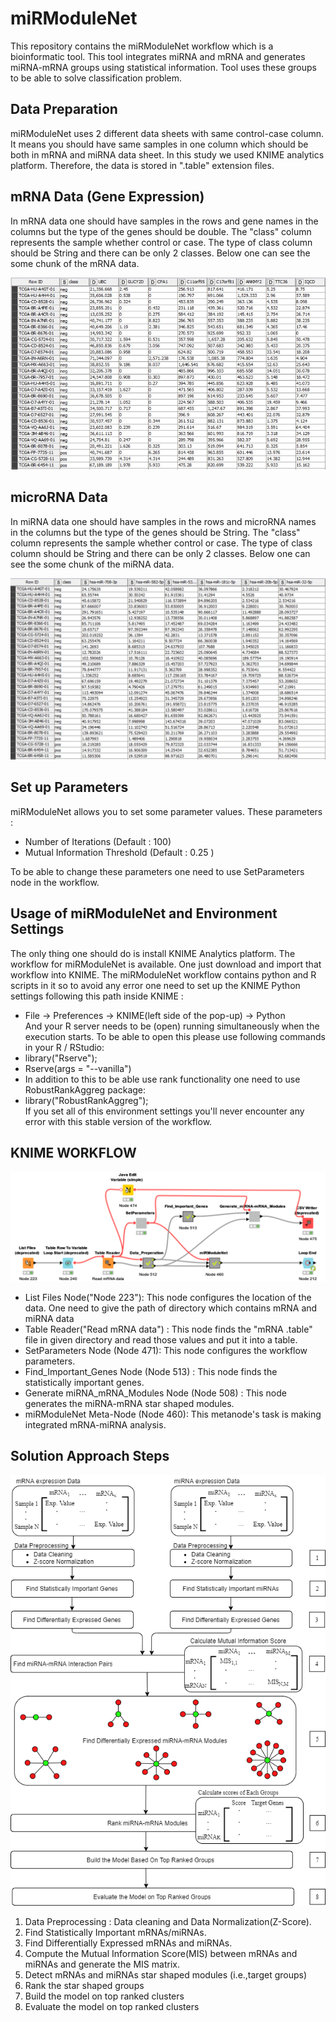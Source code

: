 # miRModuleNet
This repository contains the miRModuleNet workflow which is a bioinformatic tool. This tool integrates miRNA and mRNA and generates miRNA-mRNA groups using statistical information. Tool uses these groups to be able to solve classification problem.

## Data Preparation
miRModuleNet uses 2 different data sheets with same control-case column. It means you should have same samples in one column which should be both in mRNA and miRNA data sheet. In this study we used KNIME analytics platform. Therefore, the data is stored in ".table" extension files.

## mRNA Data (Gene Expression)
In mRNA data one should have samples in the rows and gene names in the columns but the type of the genes should be double. The "class" column represents the sample whether control or case. The type of class column should be String and there can be only 2 classes. Below one can see the some chunk of the mRNA data.
 
![alt text](https://github.com/gokhangoy/miRcorrNet/blob/master/Figures/README%20Figures/mRNA_Data.JPG)
 
## microRNA Data
In miRNA data one should have samples in the rows and microRNA names in the columns but the type of the genes should be String. The "class" column represents the sample whether control or case. The type of class column should be String and there can be only 2 classes. Below one can see the some chunk of the miRNA data.

 ![alt text](https://github.com/gokhangoy/miRcorrNet/blob/master/Figures/README%20Figures/miRNA_Data.JPG)

## Set up Parameters

miRModuleNet allows you to set some parameter values. These parameters : 
- Number of Iterations       (Default :  100)
- Mutual Information Threshold  (Default : 0.25 )

To be able to change these parameters one need to use SetParameters node in the workflow.

## Usage of miRModuleNet and Environment Settings

The only thing one should do is install KNIME Analytics platform. The workflow for miRModuleNet is available. One just download and import that workflow into KNIME. The miRModuleNet workflow contains python and R scripts in it so to avoid any error one need to set up the KNIME Python settings following this path inside KNIME : 
- File -> Preferences -> KNIME(left side of the pop-up) -> Python <br />
And your R server needs to be (open) running simultaneously when the execution starts. To be able to open this please use following commands in your R / RStudio:
- library("Rserve");
- Rserve(args = "--vanilla")
- In addition to this to be able use rank functionality one need to use RobustRankAggreg package:
- library("RobustRankAggreg"); <br />
If you set all of this environment settings you'll never encounter any error with this stable version of the workflow.

## KNIME WORKFLOW
 ![alt text](Figures/Figure_KNIME_Implementation_Of_miRModuleNet/miRModuleNet_Implementation.png)
 
 - List Files Node("Node 223"): This node configures the location of the data. One need to give the path of directory which contains mRNA and miRNA data
 - Table Reader("Read mRNA data") : This node finds the "mRNA .table" file in given directory and read those values and put it into a table.
 - SetParameters Node (Node 471): This node configures the workflow parameters.
 - Find_Important_Genes Node (Node 513) : This node finds the statistically important genes.
 - Generate miRNA_mRNA_Modules Node (Node 508) : This node generates the miRNA-mRNA star shaped modules.
 - miRModuleNet Meta-Node (Node 460): This metanode's task is making integrated mRNA-miRNA analysis.

## Solution Approach Steps

![alt text](Figures/Figure_Solution_Approach_Of_miRModuleNet/Figure_T.png)


1. Data Preprocessing : Data cleaning and Data Normalization(Z-Score).
2. Find Statistically Important mRNAs/miRNAs.
3. Find Differentially Expressed mRNAs and miRNAs.
4. Compute the Mutual Information Score(MIS) between mRNAs and miRNAs and generate the MIS matrix.
5. Detect mRNAs and miRNAs star shaped modules (i.e.,target groups)
6. Rank the star shaped groups
7. Build the model on top ranked clusters
8. Evaluate the model on top ranked clusters
